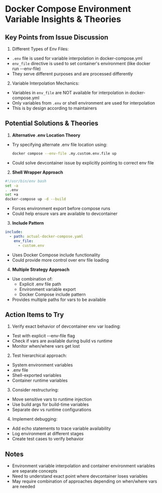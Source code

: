 # Docker Compose Environment Variable Insights & Theories

## Key Points from Issue Discussion

1. Different Types of Env Files:
- `.env` file is used for variable interpolation in docker-compose.yml
- `env_file` directive is used to set container's environment (like docker run --env-file)
- They serve different purposes and are processed differently

2. Variable Interpolation Mechanics:
- Variables in `env_file` are NOT available for interpolation in docker-compose.yml
- Only variables from `.env` or shell environment are used for interpolation
- This is by design according to maintainers

## Potential Solutions & Theories

1. **Alternative .env Location Theory**
- Try specifying alternate .env file location using:
  ```bash
  docker compose --env-file .my.custom.env.file up
  ```
- Could solve devcontainer issue by explicitly pointing to correct env file

2. **Shell Wrapper Approach**
```bash
#!/usr/bin/env bash
set -a
. .env
set +a
docker-compose up -d --build
```
- Forces environment export before compose runs
- Could help ensure vars are available to devcontainer

3. **Include Pattern**
```yaml
include:
  - path: actual-docker-compose.yaml
    env_file: 
      - custom.env
```
- Uses Docker Compose include functionality
- Could provide more control over env file loading

4. **Multiple Strategy Approach**
- Use combination of:
  - Explicit .env file path
  - Environment variable export
  - Docker Compose include pattern
- Provides multiple paths for vars to be available

## Action Items to Try

1. Verify exact behavior of devcontainer env var loading:
- Test with explicit --env-file flag
- Check if vars are available during build vs runtime
- Monitor when/where vars get lost

2. Test hierarchical approach:
- System environment variables
- .env file
- Shell-exported variables
- Container runtime variables

3. Consider restructuring:
- Move sensitive vars to runtime injection
- Use build args for build-time variables
- Separate dev vs runtime configurations

4. Implement debugging:
- Add echo statements to trace variable availability
- Log environment at different stages
- Create test cases to verify behavior

## Notes

- Environment variable interpolation and container environment variables are separate concepts
- Need to understand exact point where devcontainer loses variables
- May require combination of approaches depending on when/where vars are needed
